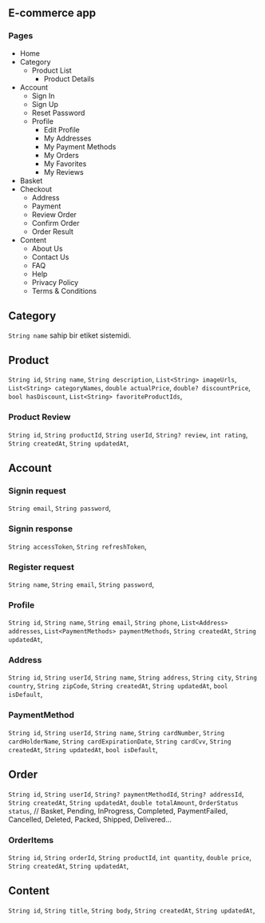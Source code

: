 ## E-commerce app

### Pages
* Home
* Category
    * Product List
        * Product Details
* Account
    * Sign In
    * Sign Up
    * Reset Password
    * Profile
        * Edit Profile
        * My Addresses
        * My Payment Methods
        * My Orders
        * My Favorites
        * My Reviews
* Basket
* Checkout
    * Address
    * Payment 
    * Review Order
    * Confirm Order
    * Order Result
* Content
    * About Us
    * Contact Us
    * FAQ
    * Help
    * Privacy Policy
    * Terms & Conditions


## Category
`String name` sahip bir etiket sistemidi.

## Product
`String id`,
`String name`, 
`String description`,
`List<String> imageUrls`,
`List<String> categoryNames`,
`double actualPrice`,
`double? discountPrice`,
`bool hasDiscount`,
`List<String> favoriteProductIds`,

### Product Review
`String id`,
`String productId`,
`String userId`,
`String? review`,
`int rating`,
`String createdAt`,
`String updatedAt`,

## Account

### Signin request
`String email`,
`String password`,

### Signin response
`String accessToken`,
`String refreshToken`,

### Register request
`String name`,
`String email`,
`String password`,

### Profile
`String id`,
`String name`,
`String email`,
`String phone`,
`List<Address> addresses`,
`List<PaymentMethods> paymentMethods`,
`String createdAt`,
`String updatedAt`,

### Address
`String id`,
`String userId`,
`String name`,
`String address`,
`String city`,
`String country`,
`String zipCode`,
`String createdAt`,
`String updatedAt`,
`bool isDefault`,

### PaymentMethod
`String id`,
`String userId`,
`String name`,
`String cardNumber`,
`String cardHolderName`,
`String cardExpirationDate`,
`String cardCvv`,
`String createdAt`,
`String updatedAt`,
`bool isDefault`,


## Order
`String id`,
`String userId`,
`String? paymentMethodId`,
`String? addressId`,
`String createdAt`,
`String updatedAt`,
`double totalAmount`,
`OrderStatus status`, // Basket, Pending, InProgress, Completed, PaymentFailed, Cancelled, Deleted, Packed, Shipped, Delivered...

### OrderItems
`String id`,
`String orderId`,
`String productId`,
`int quantity`,
`double price`,
`String createdAt`,
`String updatedAt`,

## Content
`String id`,
`String title`,
`String body`,
`String createdAt`,
`String updatedAt`,
